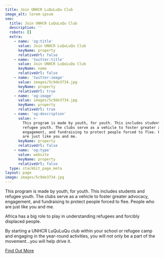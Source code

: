 ```yaml
---
title: Join UNHCR LuQuLuQu Club
image_alt: lorem-ipsum
seo:
  title: Join UNHCR LuQuLuQu Club
  description: ''
  robots: []
  extra:
    - name: 'og:title'
      value: Join UNHCR LuQuLuQu Club
      keyName: property
      relativeUrl: false
    - name: 'twitter:title'
      value: Join UNHCR LuQuLuQu Club
      keyName: name
      relativeUrl: false
    - name: 'twitter:image'
      value: images/5c9de3734.jpg
      keyName: property
      relativeUrl: true
    - name: 'og:image'
      value: images/5c9de3734.jpg
      keyName: property
      relativeUrl: true
    - name: 'og:description'
      value: >-
        This program is made by youth, for youth. This includes students and
        refugee youth. The clubs serve as a vehicle to foster greater advocacy,
        engagement, and fundraising to protect people forced to flee. People who
        are just like you and me.
      keyName: property
      relativeUrl: false
    - name: 'og:type'
      value: website
      keyName: property
      relativeUrl: false
  type: stackbit_page_meta
layout: page
image: images/5c9de3734.jpg
---
```

This program is made by youth, for youth. This includes students and refugee youth. The clubs serve as a vehicle to foster greater advocacy, engagement, and fundraising to protect people forced to flee. People who are just like you and me.

Africa has a big role to play in understanding refugees and forcibly displaced people.

By starting a UNHCR LuQuLuQu club within your school or refugee camp and engaging in the year-round activities, you will not only be a part of the movement…you will help drive it.


[Find Out More](https://luquluqu.org/article/unhcr-luquluqu-club)
